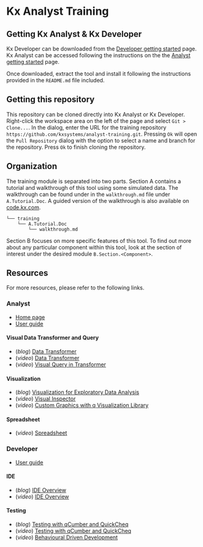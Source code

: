 Kx Analyst Training
===================

Getting Kx Analyst & Kx Developer
---------------------------

Kx Developer can be downloaded from the 
[Developer getting started](https://code.kx.com/developer/getting-started/) page.
Kx Analyst can be accessed following the instructions on the the
[Analyst getting started](https://code.kx.com/analyst/getting-started/) page.

Once downloaded, extract the tool and install it following the instructions provided in
the `README.md` file included.

Getting this repository
-----------------------

This repository can be cloned directly into Kx Analyst or Kx Developer. Right-click the
workspace area on the left of the page and select `Git > Clone...`. In the dialog, enter
the URL for the training repository `https://github.com/kxsystems/analyst-training.git`.
Pressing `Ok` will open the `Pull Repository` dialog with the option to select a name
and branch for the repository. Press `Ok` to finish cloning the repository.
                                            

Organization
------------

The training module is separated into two parts. Section A contains a tutorial and walkthrough
of this tool using some simulated data. The walkthrough can be found under in the 
`walkthrough.md` file under `A.Tutorial.Doc`. A guided version of the walkthrough is also 
available on [code.kx.com](https://code.kx.com/analyst/data-analysis-walkthrough/).

    └── training
        └── A.Tutorial.Doc
            └── walkthrough.md
            
Section B focuses on more specific features of this tool. To find out more about
any particular component within this tool, look at the section of interest under 
the desired module `B.Section.<Component>`.

Resources
---------

For more resources, please refer to the following links.

### Analyst

- [Home page](https://kx.com/solutions/the-enterprise/analyst/)
- [User guide](https://code.kx.com/analyst/)

#### Visual Data Transformer and Query


- (*blog*) [Data Transformer](https://kx.com/blog/kx-product-insights-modern-data-preparation-etl-in-analyst-for-kx/)
- (*video*) [Data Transformer](https://vimeo.com/183895691)
- (*video*) [Visual Query in Transformer](https://vimeo.com/184708019)

#### Visualization

- (*blog*) [Visualization for Exploratory Data Analysis](https://kx.com/blog/kx-product-insights-visualization-for-exploratory-data-analysis-eda/)
- (*video*) [Visual Inspector](https://vimeo.com/183886181)
- (*video*) [Custom Graphics with q Visualization Library](https://vimeo.com/212133060)

#### Spreadsheet

- (*video*) [Spreadsheet](https://vimeo.com/183891867)

### Developer

- [User guide](https://code.kx.com/developer/)

#### IDE

- (*blog*) [IDE Overview](https://kx.com/blog/kx-product-insights-analyst-for-kx-ide/)
- (*video*) [IDE Overview](https://vimeo.com/239703330)

#### Testing

- (*blog*) [Testing with qCumber and QuickCheq](https://kx.com/blog/kx-product-insights-testing-using-analyst-for-kx/)
- (*video*) [Testing with qCumber and QuickCheq](https://vimeo.com/221903630)
- (*video*) [Behavioural Driven Development](https://vimeo.com/183916767)

